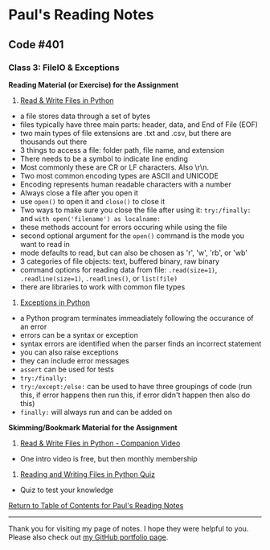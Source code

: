 # Paul's Reading Notes

## Code #401

### Class 3: FileIO & Exceptions

**Reading Material (or Exercise) for the Assignment**
1. [Read & Write Files in Python](https://realpython.com/read-write-files-python/)
- a file stores data through a set of bytes
- files typically have three main parts:  header, data, and End of File (EOF)
- two main types of file extensions are .txt and .csv, but there are thousands out there
- 3 things to access a file:  folder path, file name, and extension
- There needs to be a symbol to indicate line ending
- Most commonly these are CR or LF characters.  Also \r\n.
- Two most common encoding types are ASCII and UNICODE
- Encoding represents human readable characters with a number
- Always close a file after you open it
- use `open()` to open it and `close()` to close it
- Two ways to make sure you close the file after using it: `try:/finally:` and `with open('filename') as localname:`
- these methods account for errors occuring while using the file
- second optional argument for the `open()` command is the mode you want to read in
- mode defaults to read, but can also be chosen as 'r', 'w', 'rb', or 'wb'
- 3 categories of file objects: text, buffered binary, raw binary
- command options for reading data from file: `.read(size=1)`, `.readline(size=1)`, `.readlines()`, or `list(file)`
- there are libraries to work with common file types



1. [Exceptions in Python](https://realpython.com/python-exceptions/)
- a Python program terminates immeadiately following the occurance of an error
- errors can be a syntax or exception
- syntax errors are identified when the parser finds an incorrect statement
- you can also raise exceptions
- they can include error messages
- `assert` can be used for tests
- `try:/finally:`
- `try:/except:/else:` can be used to have three groupings of code (run this, if error happens then run this, if error didn't happen then also do this)
- `finally:` will always run and can be added on




**Skimming/Bookmark Material for the Assignment**
1. [Read & Write Files in Python - Companion Video](https://realpython.com/courses/reading-and-writing-files-python/)
- One intro video is free, but then monthly membership

1. [Reading and Writing Files in Python Quiz](https://realpython.com/quizzes/read-write-files-python/)
- Quiz to test your knowledge


[Return to Table of Contents for Paul's Reading Notes](https://paul-leonard.github.io/reading-notes/ "Go back to find more notes!")



---



Thank you for visiting my page of notes.  I hope they were helpful to you.  Please also check out [my GitHub portfolio page](https://github.com/paul-leonard "Paul's GitHub Portfolio").